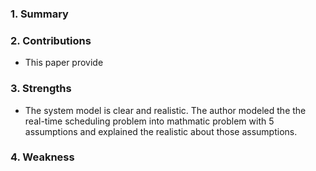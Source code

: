 ### 1. Summary



### 2. Contributions

- This paper provide 

### 3. Strengths

- The system model is clear and realistic. The author modeled the the real-time scheduling problem into mathmatic problem with 5 assumptions and explained the realistic about those assumptions.

### 4. Weakness



